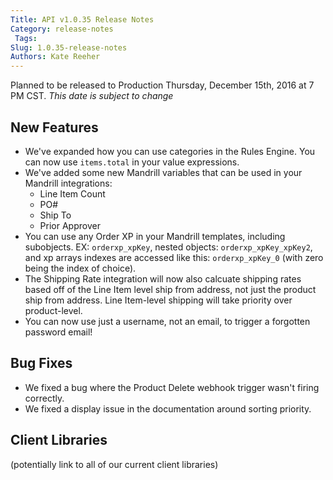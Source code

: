 ```yaml
---
Title: API v1.0.35 Release Notes
Category: release-notes
 Tags: 
Slug: 1.0.35-release-notes
Authors: Kate Reeher
---
```


Planned to be released to Production Thursday, December 15th, 2016 at 7 PM CST. _This date is subject to change_

## New Features
- We've expanded how you can use categories in the Rules Engine. You can now use `items.total` in your value expressions. 
- We've added some new Mandrill variables that can be used in your Mandrill integrations:
    + Line Item Count
    + PO#
    + Ship To
    + Prior Approver
- You can use any Order XP in your Mandrill templates, including subobjects. EX: `orderxp_xpKey`, nested objects: `orderxp_xpKey_xpKey2`, and xp arrays indexes are accessed like this: `orderxp_xpKey_0` (with zero being the index of choice).
- The Shipping Rate integration will now also calcuate shipping rates based off of the Line Item level ship from address, not just the product ship from address. Line Item-level shipping will take priority over product-level.
- You can now use just a username, not an email, to trigger a forgotten password email!


## Bug Fixes
- We fixed a bug where the Product Delete webhook trigger wasn't firing correctly.
- We fixed a display issue in the documentation around sorting priority.


## Client Libraries
(potentially link to all of our current client libraries)
